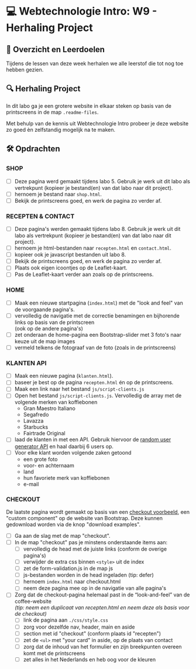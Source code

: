# 💻 Webtechnologie Intro: W9 - Herhaling Project

## 🥅 Overzicht en Leerdoelen

Tijdens de lessen van deze week herhalen we alle leerstof die tot nog toe hebben gezien.

## 🔍 Herhaling Project

In dit labo ga je een grotere website in elkaar steken op basis van de printscreens in de map `.readme-files`.

Met behulp van de kennis uit Webtechnologie Intro probeer je deze website zo goed èn zelfstandig mogelijk na te maken.

## 🛠️ Opdrachten

### SHOP

 - [ ] Deze pagina werd gemaakt tijdens labo 5. Gebruik je werk uit dit labo als vertrekpunt (kopieer je bestand(en) van dat labo naar dit project). 
 - [ ] hernoem je bestand naar `shop.html`.
 - [ ] Bekijk de printscreens goed, en werk de pagina zo verder af.

### RECEPTEN & CONTACT

 - [ ] Deze pagina's werden gemaakt tijdens labo 8. Gebruik je werk uit dit labo als vertrekpunt (kopieer je bestand(en) van dat labo naar dit project). 
 - [ ] hernoem je html-bestanden naar `recepten.html` en `contact.html`.
 - [ ] kopieer ook je javascript bestanden uit labo 8.
 - [ ] Bekijk de printscreens goed, en werk de pagina zo verder af.
 - [ ] Plaats ook eigen icoontjes op de Leaflet-kaart. 
 - [ ] Pas de Leaflet-kaart verder aan zoals op de printscreens.

### HOME

 - [ ] Maak een nieuwe startpagina (`index.html`) met de "look and feel" van de voorgaande pagina's.
 - [ ] vervolledig de navigatie met de correctie benamingen en bijhorende links op basis van de printscreen  
   (ook op de andere pagina's)
 - [ ] zet onderaan de home-pagina een Bootstrap-slider met 3 foto's naar keuze uit de map images
 - [ ] vermeld telkens de fotograaf van de foto (zoals in de printscreens)

### KLANTEN API

 - [ ] Maak een nieuwe pagina (`klanten.html`).
 - [ ] baseer je best op de pagina `recepten.html` én op de printscreens.
 - [ ] Maak een link naar het bestand `js/script-clients.js`
 - [ ] Open het bestand `js/script-clients.js`. Vervolledig de array met de volgende merken van koffiebonen
    - Gran Maestro Italiano
    - Segafredo
    - Lavazza
    - Starbucks
    - Fairtrade Original
 - [ ] laad de klanten in met een API. Gebruik hiervoor de [random user generator API](https://randomuser.me/) en haal daarbij 6 users op.
 - [ ] Voor elke klant worden volgende zaken getoond
    - een grote foto
    - voor- en achternaam
    - land
    - hun favoriete merk van koffiebonen
    - e-mail

### CHECKOUT

De laatste pagina wordt gemaakt op basis van een [checkout voorbeeld](https://getbootstrap.com/docs/5.2/examples/), een "custom component" op de website van Bootstrap. Deze kunnen gedownload worden via de knop "download examples".

 - [ ] Ga aan de slag met de map "checkout".
 - [ ] In de map "checkout" pas je minstens onderstaande items aan:
    - [ ] vervolledig de head met de juiste links (conform de overige pagina's)
    - [ ] verwijder de extra css binnen `<style>` uit de index
    - [ ] zet de form-validation.js in de map js
    - [ ] js-bestanden worden in de head ingeladen (tip: defer)
    - [ ] hernoem `index.html` naar checkout.html
    - [ ] neem deze pagina mee op in de navigatie van alle pagina's
 - [ ] Zorg dat de checkout-pagina helemaal past in de “look-and-feel” van
de coffee-website  
    *(tip: neem een duplicaat van recepten.html en neem deze als basis voor de checkout)*
    - [ ] link de pagina aan `./css/style.css`
    - [ ] zorg voor dezelfde nav, header, main en aside
    - [ ] section met id "checkout" (conform plaats id "recepten")
    - [ ] zet de `<ul>` met "your card" in aside, op de plaats van contact
    - [ ] zorg dat de inhoud van het formulier en zijn breekpunten overeen komt met de printscreens
    - [ ] zet alles in het Nederlands en heb oog voor de kleuren